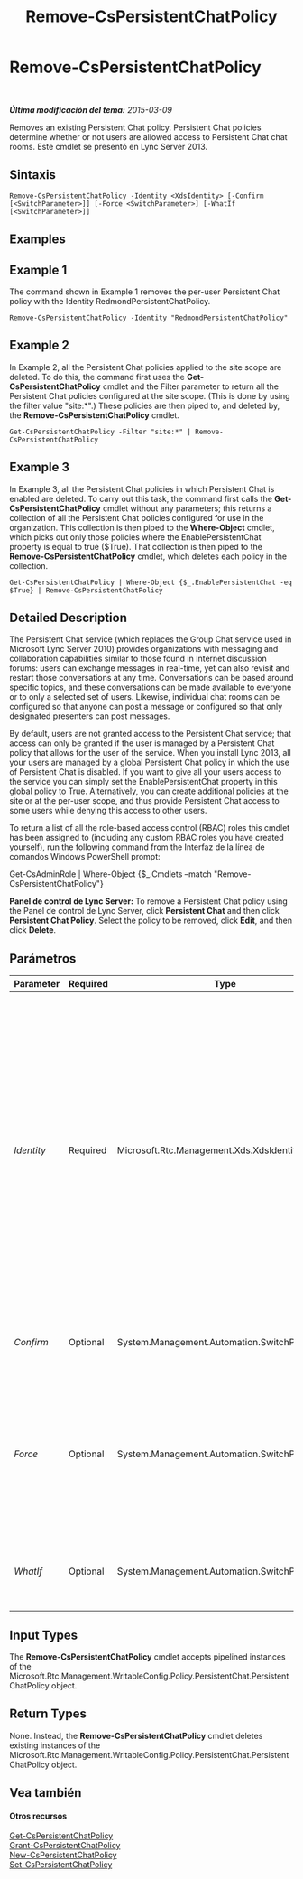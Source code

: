 ﻿---
title: Remove-CsPersistentChatPolicy
TOCTitle: Remove-CsPersistentChatPolicy
ms:assetid: d6bfe22b-084b-4d7f-8e4a-58f738493b31
ms:mtpsurl: https://technet.microsoft.com/es-es/library/JJ205301(v=OCS.15)
ms:contentKeyID: 48276827
ms.date: 01/07/2017
mtps_version: v=OCS.15
ms.translationtype: HT
---

# Remove-CsPersistentChatPolicy

 

_**Última modificación del tema:** 2015-03-09_

Removes an existing Persistent Chat policy. Persistent Chat policies determine whether or not users are allowed access to Persistent Chat chat rooms. Este cmdlet se presentó en Lync Server 2013.

## Sintaxis

    Remove-CsPersistentChatPolicy -Identity <XdsIdentity> [-Confirm [<SwitchParameter>]] [-Force <SwitchParameter>] [-WhatIf [<SwitchParameter>]]

## Examples

## Example 1

The command shown in Example 1 removes the per-user Persistent Chat policy with the Identity RedmondPersistentChatPolicy.

    Remove-CsPersistentChatPolicy -Identity "RedmondPersistentChatPolicy"

## Example 2

In Example 2, all the Persistent Chat policies applied to the site scope are deleted. To do this, the command first uses the **Get-CsPersistentChatPolicy** cmdlet and the Filter parameter to return all the Persistent Chat policies configured at the site scope. (This is done by using the filter value "site:\*".) These policies are then piped to, and deleted by, the **Remove-CsPersistentChatPolicy** cmdlet.

    Get-CsPersistentChatPolicy -Filter "site:*" | Remove-CsPersistentChatPolicy

## Example 3

In Example 3, all the Persistent Chat policies in which Persistent Chat is enabled are deleted. To carry out this task, the command first calls the **Get-CsPersistentChatPolicy** cmdlet without any parameters; this returns a collection of all the Persistent Chat policies configured for use in the organization. This collection is then piped to the **Where-Object** cmdlet, which picks out only those policies where the EnablePersistentChat property is equal to true ($True). That collection is then piped to the **Remove-CsPersistentChatPolicy** cmdlet, which deletes each policy in the collection.

    Get-CsPersistentChatPolicy | Where-Object {$_.EnablePersistentChat -eq $True} | Remove-CsPersistentChatPolicy

## Detailed Description

The Persistent Chat service (which replaces the Group Chat service used in Microsoft Lync Server 2010) provides organizations with messaging and collaboration capabilities similar to those found in Internet discussion forums: users can exchange messages in real-time, yet can also revisit and restart those conversations at any time. Conversations can be based around specific topics, and these conversations can be made available to everyone or to only a selected set of users. Likewise, individual chat rooms can be configured so that anyone can post a message or configured so that only designated presenters can post messages.

By default, users are not granted access to the Persistent Chat service; that access can only be granted if the user is managed by a Persistent Chat policy that allows for the user of the service. When you install Lync 2013, all your users are managed by a global Persistent Chat policy in which the use of Persistent Chat is disabled. If you want to give all your users access to the service you can simply set the EnablePersistentChat property in this global policy to True. Alternatively, you can create additional policies at the site or at the per-user scope, and thus provide Persistent Chat access to some users while denying this access to other users.

To return a list of all the role-based access control (RBAC) roles this cmdlet has been assigned to (including any custom RBAC roles you have created yourself), run the following command from the Interfaz de la línea de comandos Windows PowerShell prompt:

Get-CsAdminRole | Where-Object {$\_.Cmdlets –match "Remove-CsPersistentChatPolicy"}

**Panel de control de Lync Server:** To remove a Persistent Chat policy using the Panel de control de Lync Server, click **Persistent Chat** and then click **Persistent Chat Policy**. Select the policy to be removed, click **Edit**, and then click **Delete**.

## Parámetros


<table>
<colgroup>
<col style="width: 25%" />
<col style="width: 25%" />
<col style="width: 25%" />
<col style="width: 25%" />
</colgroup>
<thead>
<tr class="header">
<th>Parameter</th>
<th>Required</th>
<th>Type</th>
<th>Description</th>
</tr>
</thead>
<tbody>
<tr class="odd">
<td><p><em>Identity</em></p></td>
<td><p>Required</p></td>
<td><p>Microsoft.Rtc.Management.Xds.XdsIdentity</p></td>
<td><p>Unique identity of the Persistent Chat policy to be deleted. To remove a site-scoped policy, use syntax similar to this:</p>
<p>-Identity site:Redmond</p>
<p>To delete per-user policy, use syntax similar to this:</p>
<p>-Identity RedmondPolicy</p>
<p>The <strong>Remove-CsPersistentChatPolicy</strong> cmdlet can also be run against the global Persistent Chat policy. In that case, however, the global policy will not actually be deleted. Instead, all the properties in the global policy will be reset to their default values.</p></td>
</tr>
<tr class="even">
<td><p><em>Confirm</em></p></td>
<td><p>Optional</p></td>
<td><p>System.Management.Automation.SwitchParameter</p></td>
<td><p>Prompts you for confirmation before executing the command.</p></td>
</tr>
<tr class="odd">
<td><p><em>Force</em></p></td>
<td><p>Optional</p></td>
<td><p>System.Management.Automation.SwitchParameter</p></td>
<td><p>If present, causes the <strong>Remove-CsPersistentChatPolicy</strong> cmdlet to delete the per-user policy even if the policy is currently assigned to at least one user. If not present, you will be asked to confirm the deletion request before a policy still in use will be removed.</p></td>
</tr>
<tr class="even">
<td><p><em>WhatIf</em></p></td>
<td><p>Optional</p></td>
<td><p>System.Management.Automation.SwitchParameter</p></td>
<td><p>Describes what would happen if you executed the command without actually executing the command.</p></td>
</tr>
</tbody>
</table>


## Input Types

The **Remove-CsPersistentChatPolicy** cmdlet accepts pipelined instances of the Microsoft.Rtc.Management.WritableConfig.Policy.PersistentChat.PersistentChatPolicy object.

## Return Types

None. Instead, the **Remove-CsPersistentChatPolicy** cmdlet deletes existing instances of the Microsoft.Rtc.Management.WritableConfig.Policy.PersistentChat.PersistentChatPolicy object.

## Vea también

#### Otros recursos

[Get-CsPersistentChatPolicy](get-cspersistentchatpolicy.md)  
[Grant-CsPersistentChatPolicy](grant-cspersistentchatpolicy.md)  
[New-CsPersistentChatPolicy](new-cspersistentchatpolicy.md)  
[Set-CsPersistentChatPolicy](set-cspersistentchatpolicy.md)

